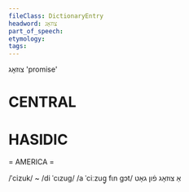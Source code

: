 ```yaml
---
fileClass: DictionaryEntry
headword: צוזאָג
part_of_speech: 
etymology: 
tags: 
---
```

צוזאָג
'promise'

CENTRAL
========

HASIDIC
=======
= AMERICA = 

/ˈcizuk/ ~ /di ˈcɩzug/
/a ˈciːzug̥ fɩn gɔt/ אַ צוזאָג פֿון גאָט